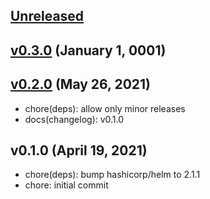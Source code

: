 <a name="unreleased"></a>
## [Unreleased]



<a name="v0.3.0"></a>
## [v0.3.0] (January 1, 0001)



<a name="v0.2.0"></a>
## [v0.2.0] (May 26, 2021)

- chore(deps): allow only minor releases
- docs(changelog): v0.1.0


<a name="v0.1.0"></a>
## v0.1.0 (April 19, 2021)

- chore(deps): bump hashicorp/helm to 2.1.1
- chore: initial commit


[Unreleased]: https://github.com/spotinst/terraform-spotinst-wave-operator/compare/v0.3.0...HEAD
[v0.3.0]: https://github.com/spotinst/terraform-spotinst-wave-operator/compare/v0.2.0...v0.3.0
[v0.2.0]: https://github.com/spotinst/terraform-spotinst-wave-operator/compare/v0.1.0...v0.2.0
